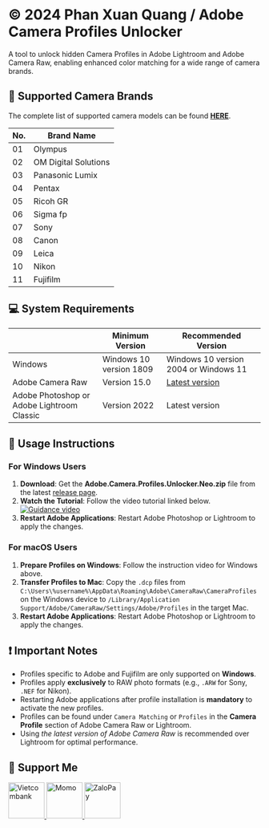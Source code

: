 # © 2024 Phan Xuan Quang / Adobe Camera Profiles Unlocker

A tool to unlock hidden Camera Profiles in Adobe Lightroom and Adobe Camera Raw, enabling enhanced color matching for a wide range of camera brands.

## :pushpin: Supported Camera Brands
The complete list of supported camera models can be found [**HERE**](https://github.com/phanxuanquang/Adobe-Camera-Profiles-Unlocker/blob/master/Supported%20Camera%20Models.md).

| No. | Brand Name            |
|-----|------------------------|
| 01  | Olympus               |
| 02  | OM Digital Solutions  |
| 03  | Panasonic Lumix       |
| 04  | Pentax                |
| 05  | Ricoh GR              |
| 06  | Sigma fp              |
| 07  | Sony                  |
| 08  | Canon                 |
| 09  | Leica                 |
| 10  | Nikon                 |
| 11  | Fujifilm              |

## :computer: System Requirements

|                       | Minimum Version                  | Recommended Version                                      |
|-----------------------|----------------------------------|----------------------------------------------------------|
| Windows        | Windows 10 version 1809         | Windows 10 version 2004 or Windows 11                    |
| Adobe Camera Raw  | Version 15.0                    | [Latest version](https://www.adobe.com/go/acr_installer_win) |
| Adobe Photoshop or Adobe Lightroom Classic | Version 2022 | Latest version                                           |

## :blue_book: Usage Instructions

### For Windows Users
1. **Download**: Get the **Adobe.Camera.Profiles.Unlocker.Neo.zip** file from the latest [release page](https://github.com/phanxuanquang/Adobe-Camera-Profiles-Unlocker/releases/latest).
2. **Watch the Tutorial**: Follow the video tutorial linked below.
   [![Guidance video](https://i.imgur.com/cbNApyi.png)](https://vt.tiktok.com/ZSY2vmhyH)
3. **Restart Adobe Applications**: Restart Adobe Photoshop or Lightroom to apply the changes.

### For macOS Users

1. **Prepare Profiles on Windows**: Follow the instruction video for Windows above.
2. **Transfer Profiles to Mac**: Copy the `.dcp` files from `C:\Users\%username%\AppData\Roaming\Adobe\CameraRaw\CameraProfiles` on the Windows device to `/Library/Application Support/Adobe/CameraRaw/Settings/Adobe/Profiles` in the target Mac.
3. **Restart Adobe Applications**: Restart Adobe Photoshop or Lightroom to apply the changes.

## :exclamation: Important Notes

- Profiles specific to Adobe and Fujifilm are only supported on **Windows**.
- Profiles apply **exclusively** to RAW photo formats (e.g., `.ARW` for Sony, `.NEF` for Nikon).
- Restarting Adobe applications after profile installation is **mandatory** to activate the new profiles.
- Profiles can be found under `Camera Matching` or `Profiles` in the **Camera Profile** section of Adobe Camera Raw or Lightroom.
- Using *the latest version of Adobe Camera Raw* is recommended over Lightroom for optimal performance.

## :gift: Support Me

<a href="https://i.imgur.com/9YpRPQs.jpeg" target="_blank">
  <img src="https://i.imgur.com/IUK9CFo.png" height=72 alt="Vietcombank" />
</a>
<a href="https://me.momo.vn/phanxuanquang" target="_blank">
  <img src="https://i.imgur.com/0r18xHl.png" height=72 alt="Momo" />
</a>
<a href="https://i.imgur.com/00NqiL8.jpeg" target="_blank">
  <img src="https://i.imgur.com/PSCoduQ.png" height=72 alt="ZaloPay" />
</a>
